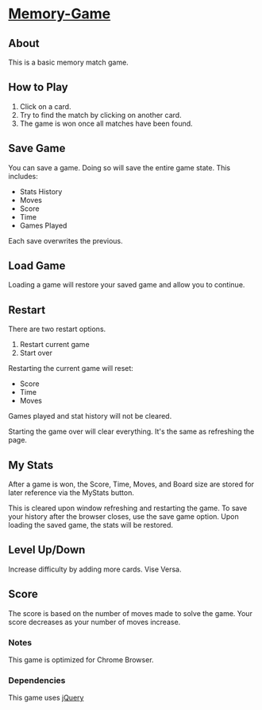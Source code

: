 # [Memory-Game](https://cheyannagraham.github.io/Memory-Game/)

## About 

This is a basic memory match game.

## How to Play

1. Click on a card.
2. Try to find the match by clicking on another card.
3. The game is won once all matches have been found.

## Save Game

You can save a game. Doing so will save the entire game state. This includes:
* Stats History
* Moves
* Score
* Time
* Games Played

Each save overwrites the previous.

## Load Game

Loading a game will restore your saved game and allow you to continue. 

## Restart

There are two restart options. 

1. Restart current game
2. Start over

Restarting the current game will reset:
* Score
* Time
* Moves

Games played and stat history will not be cleared.

Starting the game over will clear everything. It's the same
as refreshing the page. 

## My Stats

After a game is won, the Score, Time, Moves, and Board size 
are stored for later reference via the MyStats button.

This is cleared upon window refreshing and restarting the game. 
To save your history after the browser closes, use the save
game option. Upon loading the saved game, the stats will be restored. 

## Level Up/Down

Increase difficulty by adding more cards. Vise Versa.

## Score

The score is based on the number of moves made to solve the game. 
Your score decreases as your number of moves increase. 

### Notes

This game is optimized for Chrome Browser.

### Dependencies

This game uses [jQuery](https://jquery.com/)
